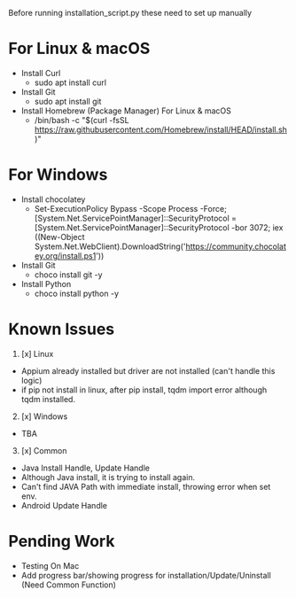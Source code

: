 Before running installation_script.py these need to set up manually
# For Linux & macOS
- Install Curl
  - sudo apt install curl   
- Install Git
  - sudo apt install git
- Install Homebrew (Package Manager) For Linux & macOS
  - /bin/bash -c "$(curl -fsSL https://raw.githubusercontent.com/Homebrew/install/HEAD/install.sh)"

# For Windows
- Install chocolatey
  - Set-ExecutionPolicy Bypass -Scope Process -Force; [System.Net.ServicePointManager]::SecurityProtocol = [System.Net.ServicePointManager]::SecurityProtocol -bor 3072; iex ((New-Object System.Net.WebClient).DownloadString('https://community.chocolatey.org/install.ps1'))
- Install Git
  - choco install git -y
- Install Python
  - choco install python -y

# Known Issues

1. [x] Linux
  - Appium already installed but driver are not installed (can't handle this logic)
  - if pip not install in linux, after pip install, tqdm import error although tqdm installed.
2. [x] Windows
  - TBA
3. [x] Common 
  - Java Install Handle, Update Handle
  - Although Java install, it is trying to install again.
  - Can't find JAVA Path with immediate install, throwing error when set env.
  - Android Update Handle

# Pending Work
- Testing On Mac
- Add progress bar/showing progress for installation/Update/Uninstall (Need Common Function)

